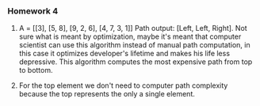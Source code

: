 ### Homework 4

1) A = [[3], [5, 8], [9, 2, 6], [4, 7, 3, 1]]
   Path output: [Left, Left, Right]. Not sure what is meant by 
   optimization, maybe it's meant that computer scientist can use
   this algorithm instead of manual path computation, in this case
   it optimizes developer's lifetime and makes his life less depressive.
   This algorithm computes the most expensive path from top to bottom.
   
2)  For the top element we don't need to computer path
    complexity because the top represents the only a 
    single element.
   